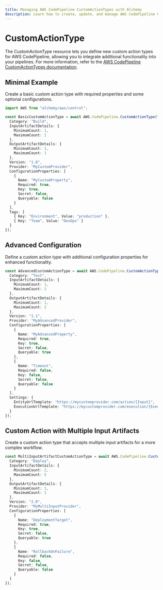 ```yaml
---
title: Managing AWS CodePipeline CustomActionTypes with Alchemy
description: Learn how to create, update, and manage AWS CodePipeline CustomActionTypes using Alchemy Cloud Control.
---
```


# CustomActionType

The CustomActionType resource lets you define new custom action types for AWS CodePipeline, allowing you to integrate additional functionality into your pipelines. For more information, refer to the [AWS CodePipeline CustomActionTypes documentation](https://docs.aws.amazon.com/codepipeline/latest/userguide/).

## Minimal Example

Create a basic custom action type with required properties and some optional configurations.

```ts
import AWS from "alchemy/aws/control";

const BasicCustomActionType = await AWS.CodePipeline.CustomActionType("BasicCustomActionType", {
  Category: "Build",
  InputArtifactDetails: {
    MinimumCount: 1,
    MaximumCount: 1
  },
  OutputArtifactDetails: {
    MinimumCount: 1,
    MaximumCount: 1
  },
  Version: "1.0",
  Provider: "MyCustomProvider",
  ConfigurationProperties: [
    {
      Name: "MyCustomProperty",
      Required: true,
      Key: true,
      Secret: false,
      Queryable: false
    }
  ],
  Tags: [
    { Key: "Environment", Value: "production" },
    { Key: "Team", Value: "DevOps" }
  ]
});
```

## Advanced Configuration

Define a custom action type with additional configuration properties for enhanced functionality.

```ts
const AdvancedCustomActionType = await AWS.CodePipeline.CustomActionType("AdvancedCustomActionType", {
  Category: "Test",
  InputArtifactDetails: {
    MinimumCount: 1,
    MaximumCount: 2
  },
  OutputArtifactDetails: {
    MinimumCount: 1,
    MaximumCount: 2
  },
  Version: "1.1",
  Provider: "MyAdvancedProvider",
  ConfigurationProperties: [
    {
      Name: "MyAdvancedProperty",
      Required: true,
      Key: true,
      Secret: false,
      Queryable: true
    },
    {
      Name: "Timeout",
      Required: false,
      Key: false,
      Secret: false,
      Queryable: false
    }
  ],
  Settings: {
    EntityUrlTemplate: "https://mycustomprovider.com/action/{Input}",
    ExecutionUrlTemplate: "https://mycustomprovider.com/execution/{ExecutionId}"
  }
});
```

## Custom Action with Multiple Input Artifacts

Create a custom action type that accepts multiple input artifacts for a more complex workflow.

```ts
const MultiInputArtifactCustomActionType = await AWS.CodePipeline.CustomActionType("MultiInputArtifactCustomActionType", {
  Category: "Deploy",
  InputArtifactDetails: {
    MinimumCount: 2,
    MaximumCount: 5
  },
  OutputArtifactDetails: {
    MinimumCount: 1,
    MaximumCount: 1
  },
  Version: "2.0",
  Provider: "MyMultiInputProvider",
  ConfigurationProperties: [
    {
      Name: "DeploymentTarget",
      Required: true,
      Key: true,
      Secret: false,
      Queryable: true
    },
    {
      Name: "RollbackOnFailure",
      Required: false,
      Key: false,
      Secret: false,
      Queryable: false
    }
  ]
});
```